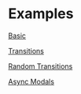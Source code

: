 # Examples

[Basic](https://svelte.dev/repl/2f2d171a9ea7458191904cb2feb5a54c)

[Transitions](https://svelte.dev/repl/5f57abd90c4d4c8b89dd3d632e27dc3b)

[Random Transitions](https://svelte.dev/repl/2e52b3c0c49b479a8f7be24dedce670a)

[Async Modals](https://svelte.dev/repl/6c777499c64d412d82a86bd5351a5ca6)

